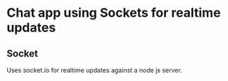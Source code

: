# Chat app using Sockets for realtime updates

## Socket

Uses socket.io for realtime updates against a node js server.
 
